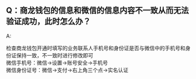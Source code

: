## Q：商龙钱包的信息和微信的信息内容不一致从而无法验证成功，此时怎么办？  

A:

检查商龙钱包开通时填写的业务联系人手机号和身份证是否与微信中的手机号和身份证保持一致，不一致时进行修改即可  
微信手机号：微信→设置→账号安全→手机号  
微信身份证号：微信→支付→右上角三个点→实名认证  